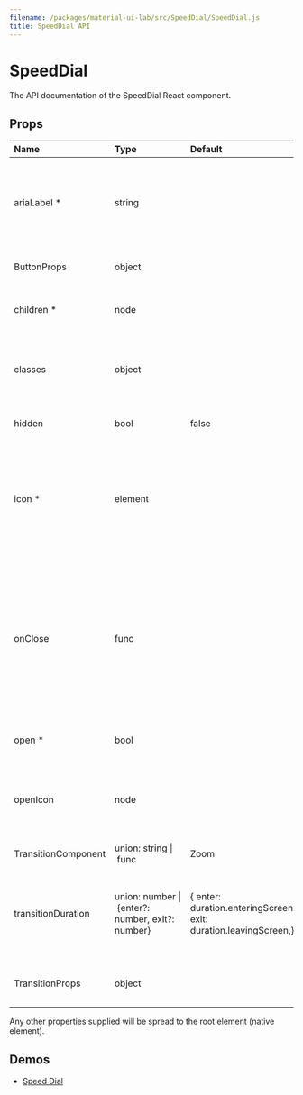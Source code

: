 ```yaml
---
filename: /packages/material-ui-lab/src/SpeedDial/SpeedDial.js
title: SpeedDial API
---
```


<!--- This documentation is automatically generated, do not try to edit it. -->

# SpeedDial

<p class="description">The API documentation of the SpeedDial React component.</p>



## Props

| Name | Type | Default | Description |
|:-----|:-----|:--------|:------------|
| <span class="prop-name required">ariaLabel *</span> | <span class="prop-type">string |   | The aria-label of the `Button` element. Also used to provide the `id` for the `SpeedDial` element and its children. |
| <span class="prop-name">ButtonProps</span> | <span class="prop-type">object |   | Properties applied to the `Button` element. |
| <span class="prop-name required">children *</span> | <span class="prop-type">node |   | SpeedDialActions to display when the SpeedDial is `open`. |
| <span class="prop-name">classes</span> | <span class="prop-type">object |   | Override or extend the styles applied to the component. See [CSS API](#css-api) below for more details. |
| <span class="prop-name">hidden</span> | <span class="prop-type">bool | <span class="prop-default">false</span> | If `true`, the SpeedDial will be hidden. |
| <span class="prop-name required">icon *</span> | <span class="prop-type">element |   | The icon to display in the SpeedDial Floating Action Button. The `SpeedDialIcon` component provides a default Icon with animation. |
| <span class="prop-name">onClose</span> | <span class="prop-type">func |   | Callback fired when the component requests to be closed.<br><br>**Signature:**<br>`function(event: object, key: string) => void`<br>*event:* The event source of the callback<br>*key:* The key pressed |
| <span class="prop-name required">open *</span> | <span class="prop-type">bool |   | If `true`, the SpeedDial is open. |
| <span class="prop-name">openIcon</span> | <span class="prop-type">node |   | The icon to display in the SpeedDial Floating Action Button when the SpeedDial is open. |
| <span class="prop-name">TransitionComponent</span> | <span class="prop-type">union:&nbsp;string&nbsp;&#124;<br>&nbsp;func<br> | <span class="prop-default">Zoom</span> | Transition component. |
| <span class="prop-name">transitionDuration</span> | <span class="prop-type">union:&nbsp;number&nbsp;&#124;<br>&nbsp;{enter?: number, exit?: number}<br> | <span class="prop-default">{  enter: duration.enteringScreen,  exit: duration.leavingScreen,}</span> | The duration for the transition, in milliseconds. You may specify a single timeout for all transitions, or individually with an object. |
| <span class="prop-name">TransitionProps</span> | <span class="prop-type">object |   | Properties applied to the `Transition` element. |

Any other properties supplied will be spread to the root element (native element).

## Demos

- [Speed Dial](/lab/speed-dial)

